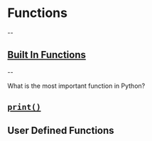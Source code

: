 # Functions
--

## [Built In Functions](https://docs.python.org/3/library/functions.html)
--

What is the most important function in Python?

[`print()`](https://docs.python.org/3/library/functions.html#print) <!-- .element: class="fragment" -->
--
## User Defined Functions
